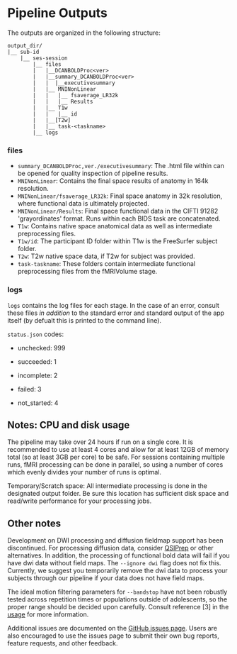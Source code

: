 # Pipeline Outputs

The outputs are organized in the following structure: 

    output_dir/
    |__ sub-id
        |__ ses-session
            |__ files
            |   |__DCANBOLDProc<ver>
            |   |__summary_DCANBOLDProc<ver>
            |   |  |__executivesummary
            |   |__ MNINonLinear
            |   |   |__ fsaverage_LR32k
            |   |   |__ Results
            |   |__ T1w
            |   |   |__ id
            |   |__[T2w]   
            |   |__ task-<taskname>
            |__ logs

### files
* `summary_DCANBOLDProc,ver./executivesummary`: The .html file within can be opened for quality inspection of pipeline results.
* `MNINonLinear`: Contains the final space results of anatomy in 164k resolution.
* `MNINonLinear/fsaverage_LR32k`: Final space anatomy in 32k resolution, where functional data is ultimately projected.
* `MNINonLinear/Results`: Final space functional data in the CIFTI 91282 'grayordinates' format. Runs within each BIDS task are concatenated.
* `T1w`: Contains native space anatomical data as well as intermediate preprocessing files.
* `T1w/id`: The participant ID folder within T1w is the FreeSurfer subject folder. 
* `T2w`: T2w native space data, if T2w for subject was provided.
* `task-taskname`: These folders contain intermediate functional preprocessing files from the fMRIVolume stage.

### logs

`logs` contains the log files for each stage. In the case of an error, consult these files *in addition* to the standard error and standard output of the app itself (by defualt this is printed to the command line).

`status.json` codes:

* unchecked: 999

* succeeded: 1

* incomplete: 2

* failed: 3

* not_started: 4

## Notes: CPU and disk usage

The pipeline may take over 24 hours if run on a single core. It is recommended to use at least 4 cores and allow for at least 12GB of memory total (so at least 3GB per core) to be safe. For sessions containing multiple runs, fMRI processing can be done in parallel, so using a number of cores which evenly divides your number of runs is optimal.

Temporary/Scratch space: All intermediate processing is done in the designated output folder. Be sure this location has sufficient disk space and read/write performance for your processing jobs. 

## Other notes

Development on DWI processing and diffusion fieldmap support has been discontinued. For processing diffusion data, consider [QSIPrep](https://qsiprep.readthedocs.io/en/latest/) or other alternatives. In addition, the processing of functional bold data will fail if you have dwi data without field maps. The `--ignore dwi` flag does not fix this. Currently, we suggest you temporarily remove the dwi data to process your subjects through our pipeline if your data does not have field maps.

The ideal motion filtering parameters for `--bandstop` have not been robustly tested across repetition times or populations outside of adolescents, so the proper range should be decided upon carefully. Consult reference [3] in the [usage](usage.md) for more information. 

Additional issues are documented on the [GitHub issues page](https://github.com/DCAN-Labs/abcd-hcp-pipeline/issues). Users are also encouraged to use the issues page to submit their own bug reports, feature requests, and other feedback. 